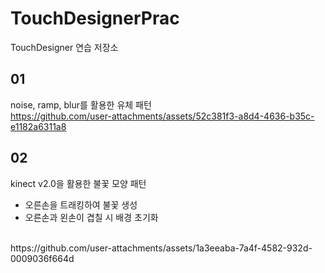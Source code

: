 # TouchDesignerPrac
TouchDesigner 연습 저장소

## 01
noise, ramp, blur를 활용한 유체 패턴
<br>
https://github.com/user-attachments/assets/52c381f3-a8d4-4636-b35c-e1182a6311a8

## 02
kinect v2.0을 활용한 불꽃 모양 패턴
- 오른손을 트래킹하여 불꽃 생성
- 오른손과 왼손이 겹칠 시 배경 초기화
<br>
https://github.com/user-attachments/assets/1a3eeaba-7a4f-4582-932d-0009036f664d





